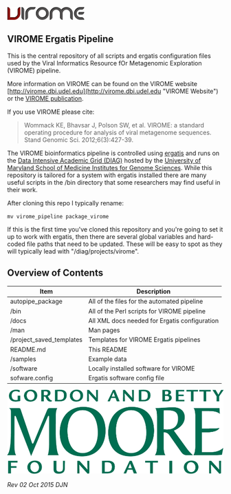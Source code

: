 ![Alt text](./images/virome_logo.png "VIROME")

VIROME Ergatis Pipeline
-----------------------

This is the central repository of all scripts and ergatis configuration files used by the Viral Informatics Resource fOr Metagenomic Exploration (VIROME) pipeline.

More information on VIROME can be found on the VIROME website [http://virome.dbi.udel.edu](http://virome.dbi.udel.edu "VIROME Website") or the [VIROME publication](http://standardsingenomics.org/index.php/sigen/article/view/sigs.2945051/753).

If you use VIROME please cite:

> Wommack KE, Bhavsar J, Polson SW, et al. VIROME: a standard operating procedure for analysis of viral metagenome sequences. Stand Genomic Sci. 2012;6(3):427-39.

The VIROME bioinformatics pipeline is controlled using [ergatis](http://ergatis.sourceforge.net) and runs on the [Data Intensive Academic Grid (DIAG)](http://diagcomputing.org) hosted by the [University of Maryland School of Medicine Institutes for Genome Sciences](http://www.igs.umaryland.edu). While this repository is tailored for a system with ergatis installed there are many useful scripts in the /bin directory that some researchers may find useful in their work.

After cloning this repo I typically rename:

    mv virome_pipeline package_virome

If this is the first time you've cloned this repository and you're going to set it up to work with ergatis, then there are several global variables and hard-coded file paths that need to be updated. These will be easy to spot as they will typically lead with "/diag/projects/virome".

Overview of Contents
--------------------

| Item                     | Description |
|--------------------------|-------------|
| autopipe_package         | All of the files for the automated pipeline
| /bin                     | All of the Perl scripts for VIROME pipeline
| /docs                    | All XML docs needed for Ergatis configuration
| /man                     | Man pages
| /project_saved_templates | Templates for VIROME Ergatis pipelines
| README.md                | This README
| /samples                 | Example data
| /software                | Locally installed software for VIROME
| sofware.config           | Ergatis software config file

![Alt text](./images/moore_logo.jpg "GBMF")

*Rev 02 Oct 2015 DJN*